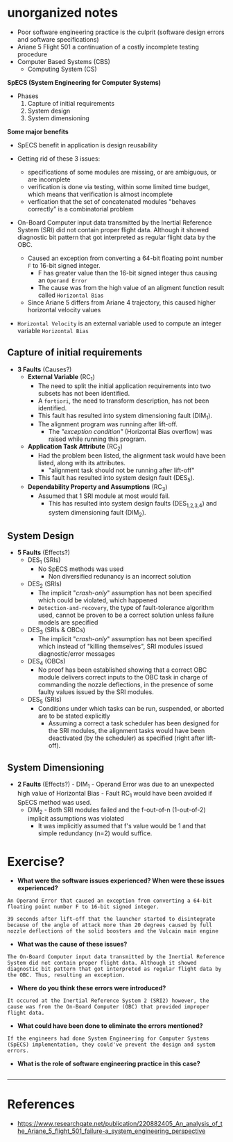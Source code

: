 # unorganized notes
- Poor software engineering practice is the culprit (software design errors and software specifications)
- Ariane 5 Flight 501 a continuation of a costly incomplete testing procedure
- Computer Based Systems (CBS)
	- Computing System (CS)

**SpECS (System Engineering for Computer Systems)**
- Phases
	1. Capture of initial requirements
	2. System design
	3. System dimensioning

**Some major benefits**
- SpECS benefit in application is design reusability
- Getting rid of these 3 issues:
	- specifications of some modules are missing, or are ambiguous, or are incomplete
	- verification is done via testing, within some limited time budget, which means that verification is almost incomplete
	- verfication that the set of concatenated modules "behaves correctly" is a combinatorial problem

- On-Board Computer input data transmitted by the Inertial Reference System (SRI) did not contain proper flight data. Although it showed diagnostic bit pattern that got interpreted as regular flight data by the OBC. 
	- Caused an exception from converting a 64-bit floating point number `F` to 16-bit signed integer.
		- F has greater value than the 16-bit signed integer thus causing an `Operand Error`
		- The cause was from the high value of an aligment function result called `Horizontal Bias`
	- Since Ariane 5 differs from Ariane 4 trajectory, this caused higher horizontal velocity values
- `Horizontal Velocity` is an external variable used to compute an integer variable `Horizontal Bias`

## Capture of initial requirements
- **3 Faults** (Causes?)
	- **External Variable**  (RC<sub>1</sub>)
		- The need to split the initial application requirements into two subsets has not been identified.
		- A `fortiori`, the need to transform description, has not been identified.
		- This fault has resulted into system dimensioning fault (DIM<sub>1</sub>).
		- The alignment program was running after lift-off.
			- The *"exception condition"* (Horizontal Bias overflow) was raised while running this program.
	- **Application Task Attribute**  (RC<sub>2</sub>)
		- Had the problem been listed, the alignment task would have been listed, along with its attributes.
			- "alignment task should not be running after lift-off"
		- This fault has resulted into system design fault  (DES<sub>5</sub>).
	- **Dependability Property and Assumptions**  (RC<sub>3</sub>)
		- Assumed that 1 SRI module at most would fail.
			- This has resulted into system design faults  (DES<sub>1,2,3,4</sub>) and system dimensioning fault (DIM<sub>2</sub>).

## System Design
- **5 Faults** (Effects?)
	- DES<sub>1</sub> (SRIs)
		- No SpECS methods was used
			- Non diversified redunancy is an incorrect solution
	- DES<sub>2</sub> (SRIs)
		- The implicit "*crash-only*" assumption has not been specified which could be violated, which happened
		- `Detection-and-recovery`, the type of fault-tolerance algorithm used, cannot be proven to be a correct solution unless failure models are specified
	- DES<sub>3</sub> (SRIs & OBCs)
		- The implicit "*crash-only*" assumption has not been specified which instead of "killing themselves", SRI modules issued diagnostic/error messages
	- DES<sub>4</sub> (OBCs)
		- No proof has been established showing that a correct OBC module delivers correct inputs to the OBC task in charge of commanding the nozzle deflections, in the presence of some faulty values issued by the SRI modules.
	- DES<sub>5</sub> (SRIs)
		- Conditions under which tasks can be run, suspended, or aborted are to be stated explicitly
			- Assuming a correct a task scheduler has been designed for the SRI modules, the alignment tasks would have been deactivated (by the scheduler)  as specified (right after lift-off).

## System Dimensioning
- **2 Faults** (Effects?)
		- DIM<sub>1</sub> - Operand Error was due to an unexpected high value of Horizontal Bias
		- Fault RC<sub>1</sub> would have been avoided if SpECS method was used.
	- DIM<sub>2</sub> - Both SRI modules failed and the f-out-of-n (1-out-of-2) implicit assumptions was violated
		- It was implicitly assumed that f's value would be 1 and that simple redundancy (n=2) would suffice.

# Exercise?
- **What were the software issues experienced? When were these issues experienced?** 
```
An Operand Error that caused an exception from converting a 64-bit floating point number F to 16-bit signed integer.
```
```
39 seconds after lift-off that the launcher started to disintegrate because of the angle of attack more than 20 degrees caused by full nozzle deflections of the solid boosters and the Vulcain main engine
```

- **What was the cause of these issues?**  
```
The On-Board Computer input data transmitted by the Inertial Reference System did not contain proper flight data. Although it showed diagnostic bit pattern that got interpreted as regular flight data by the OBC. Thus, resulting an exception.
```

- **Where do you think these errors were introduced?**  
```
It occured at the Inertial Reference System 2 (SRI2) however, the cause was from the On-Board Computer (OBC) that provided improper flight data.
```

- **What could have been done to eliminate the errors mentioned?**  
```
If the engineers had done System Engineering for Computer Systems (SpECS) implementation, they could've prevent the design and system errors.
```

- **What is the role of software engineering practice in this case?**
```

```

----
# References
- https://www.researchgate.net/publication/220882405_An_analysis_of_the_Ariane_5_flight_501_failure-a_system_engineering_perspective